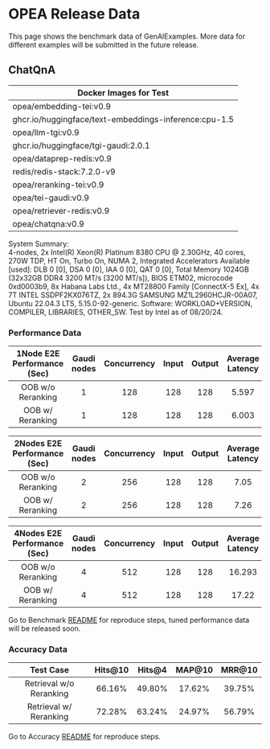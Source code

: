 # OPEA Release Data 
This page shows the benchmark data of GenAIExamples. More data for different examples will be submitted in the future release.

## ChatQnA

| **Docker Images for Test**                            |
|-------------------------------------------------------|
| opea/embedding-tei:v0.9                               |
| ghcr.io/huggingface/text-embeddings-inference:cpu-1.5 |
| opea/llm-tgi:v0.9                                     |
| ghcr.io/huggingface/tgi-gaudi:2.0.1                   |
| opea/dataprep-redis:v0.9                              |
| redis/redis-stack:7.2.0-v9                            |
| opea/reranking-tei:v0.9                               |
| opea/tei-gaudi:v0.9                                   |
| opea/retriever-redis:v0.9                             |
| opea/chatqna:v0.9                                     |

System Summary:   
4-nodes, 2x Intel(R) Xeon(R) Platinum 8380 CPU @ 2.30GHz, 40 cores, 270W TDP, HT On, Turbo On, NUMA 2, Integrated Accelerators Available [used]: DLB 0 [0], DSA 0 [0], IAA 0 [0], QAT 0 [0], Total Memory 1024GB (32x32GB DDR4 3200 MT/s [3200 MT/s]), BIOS ETM02, microcode 0xd0003b9, 8x Habana Labs Ltd., 4x MT28800 Family [ConnectX-5 Ex], 4x 7T INTEL SSDPF2KX076TZ, 2x 894.3G SAMSUNG MZ1L2960HCJR-00A07, Ubuntu 22.04.3 LTS, 5.15.0-92-generic. Software: WORKLOAD+VERSION, COMPILER, LIBRARIES, OTHER_SW. Test by Intel as of 08/20/24.

### Performance Data
| 1Node E2E Performance (Sec) | Gaudi nodes | Concurrency | Input | Output | Average Latency | P90 Total latency |
|:---------------------------:|:-----------:|:-----------:|:-----:|:------:|:---------------:|:-----------------:|
|      OOB w/o Reranking      |      1      |     128     |  128  |  128   |      5.597      |       7.59        |
|      OOB w/ Reranking       |      1      |     128     |  128  |  128   |      6.003      |       8.123       |

| 2Nodes E2E Performance (Sec) | Gaudi nodes | Concurrency | Input | Output | Average Latency | P90 Total latency |
|:----------------------------:|:-----------:|:-----------:|:-----:|:------:|:---------------:|:-----------------:|
|      OOB w/o Reranking       |      2      |     256     |  128  |  128   |      7.05       |       9.122       |
|       OOB w/ Reranking       |      2      |     256     |  128  |  128   |      7.26       |       9.239       |

| 4Nodes  E2E Performance (Sec) | Gaudi nodes | Concurrency | Input | Output | Average Latency | P90 Total latency |
|:-----------------------------:|:-----------:|:-----------:|:-----:|:------:|:---------------:|:-----------------:|
|       OOB w/o Reranking       |      4      |     512     |  128  |  128   |     16.293      |      21.169       |
|       OOB w/ Reranking        |      4      |     512     |  128  |  128   |      17.22      |      21.942       |

Go to Benchmark [README](./ChatQnA/benchmark/README.md) for reproduce steps, tuned performance data will be released soon. 

### Accuracy Data
|        Test Case        | Hits@10 | Hits@4 | MAP@10 | MRR@10 |
|:-----------------------:|:-------:|:------:|:------:|:------:|
| Retrieval w/o Reranking | 66.16%  | 49.80% | 17.62% | 39.75% |
| Retrieval w/ Reranking  | 72.28%  | 63.24% | 24.97% | 56.79% |

Go to Accuracy [README](https://github.com/opea-project/GenAIEval/tree/main/evals/evaluation/rag_eval#multihop-english-dataset) for reproduce steps.